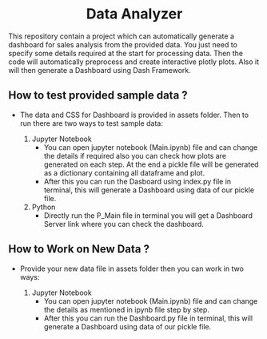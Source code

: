 <h1 align="center"> Data Analyzer </h1>

This repository contain a project which can automatically generate a dashboard for sales analysis from the provided data. You just need to specify some details required at the start for processing data. Then the code will automatically preprocess and create interactive plotly plots. Also it will then generate a Dashboard using Dash Framework.


## How to test provided sample data ?
* The data and CSS for Dashboard is provided in assets folder. Then to run there are two ways to test sample data:

    1. Jupyter Notebook
        * You can open jupyter notebook (Main.ipynb) file  and can change the details if required also you can check how plots are generated on each step. At the end a pickle file will be generated as a dictionary containing all dataframe and plot.
        * After this you can run the Dasboard using index.py file in terminal, this will generate a Dashboard using data of our pickle file.
    2. Python 
        * Directly run the P_Main file in terminal you will get a Dashboard Server link where you can check the dashboard.


## How to Work on New Data ?

* Provide your new data file in assets folder then you can work in two ways:

    1. Jupyter Notebook
        * You can open jupyter notebook (Main.ipynb) file and can change the details as mentioned in ipynb file step by step.
        * After this you can run the Dashboard.py file in terminal, this will generate a Dashboard using data of our pickle file.
